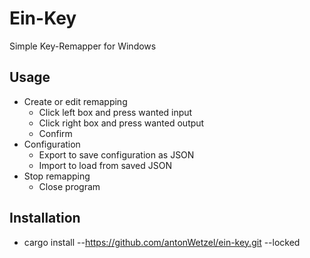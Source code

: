 # Ein-Key

Simple Key-Remapper for Windows

## Usage

- Create or edit remapping
	- Click left box and press wanted input
	- Click right box and press wanted output
	- Confirm
- Configuration
	- Export to save configuration as JSON
	- Import to load from saved JSON
- Stop remapping
	- Close program

## Installation

- cargo install --https://github.com/antonWetzel/ein-key.git --locked
